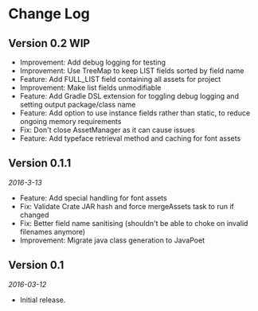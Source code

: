 Change Log
==========

## Version 0.2 WIP

 *  Improvement: Add debug logging for testing
 *  Improvement: Use TreeMap to keep LIST fields sorted by field name
 *  Feature: Add FULL_LIST field containing all assets for project
 *  Improvement: Make list fields unmodifiable
 *  Feature: Add Gradle DSL extension for toggling debug logging and setting output package/class name
 *  Feature: Add option to use instance fields rather than static, to reduce ongoing memory requirements
 *  Fix: Don't close AssetManager as it can cause issues
 *  Feature: Add typeface retrieval method and caching for font assets


## Version 0.1.1

_2016-3-13_

 *  Feature: Add special handling for font assets
 *  Fix: Validate Crate JAR hash and force mergeAssets task to run if changed
 *  Fix: Better field name sanitising (shouldn't be able to choke on invalid filenames anymore)
 *  Improvement: Migrate java class generation to JavaPoet


## Version 0.1

_2016-03-12_

 *  Initial release.
